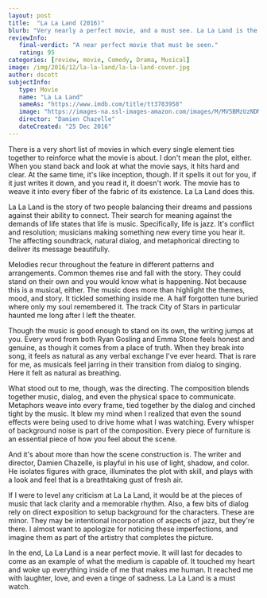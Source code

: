 ```yaml
---
layout: post
title:  "La La Land (2016)"
blurb: "Very nearly a perfect movie, and a must see. La La Land is the truly harmonious joining of story telling with imagery."
reviewInfo:
   final-verdict: "A near perfect movie that must be seen."
   rating: 95
categories: [review, movie, Comedy, Drama, Musical]
image: /img/2016/12/la-la-land/la-la-land-cover.jpg
author: dscott
subjectInfo:
   type: Movie
   name: "La La Land"
   sameAs: "https://www.imdb.com/title/tt3783958"
   image: "https://images-na.ssl-images-amazon.com/images/M/MV5BMzUzNDM2NzM2MV5BMl5BanBnXkFtZTgwNTM3NTg4OTE@._V1_SX300.jpg"
   director: "Damien Chazelle"
   dateCreated: "25 Dec 2016"
---
```



There is a very short list of movies in which every single element ties together to reinforce what the movie is about. I don't mean the plot, either. When you stand back and look at what the movie says, it hits hard and clear. At the same time, it's like inception, though. If it spells it out for you, if it just writes it down, and you read it, it doesn't work. The movie has to weave it into every fiber of the fabric of its existence. La La Land does this.

La La Land is the story of two people balancing their dreams and passions against their ability to connect. Their search for meaning against the demands of life states that life is music. Specifically, life is jazz. It's conflict and resolution; musicians making something new every time you hear it. The affecting soundtrack, natural dialog, and metaphorical directing to deliver its message beautifully.

Melodies recur throughout the feature in different patterns and arrangements. Common themes rise and fall with the story. They could stand on their own and you would know what is happening. Not because this is a musical, either. The music does more than highlight the themes, mood, and story. It tickled something inside me. A half forgotten tune buried where only my soul remembered it. The track City of Stars in particular haunted me long after I left the theater.

Though the music is good enough to stand on its own, the writing jumps at you. Every word from both Ryan Gosling and Emma Stone feels honest and genuine, as though it comes from a place of truth. When they break into song, it feels as natural as any verbal exchange I've ever heard. That is rare for me, as musicals feel jarring in their transition from dialog to singing. Here it felt as natural as breathing.

What stood out to me, though, was the directing. The composition blends together music, dialog, and even the physical space to communicate. Metaphors weave into every frame, tied together by the dialog and cinched tight by the music. It blew my mind when I realized that even the sound effects were being used to drive home what I was watching. Every whisper of background noise is part of the composition. Every piece of furniture is an essential piece of how you feel about the scene.

And it's about more than how the scene construction is. The writer and director, Damien Chazelle, is playful in his use of light, shadow, and color. He isolates figures with grace, illuminates the plot with skill, and plays with a look and feel that is a breathtaking gust of fresh air.

If I were to level any criticism at La La Land, it would be at the pieces of music that lack clarity and a memorable rhythm. Also, a few bits of dialog rely on direct exposition to setup background for the characters. These are minor. They may be intentional incorporation of aspects of jazz, but they're there. I almost want to apologize for noticing these imperfections, and imagine them as part of the artistry that completes the picture.

In the end, La La Land is a near perfect movie. It will last for decades to come as an example of what the medium is capable of. It touched my heart and woke up everything inside of me that makes me human. It reached me with laughter, love, and even a tinge of sadness. La La Land is a must watch.